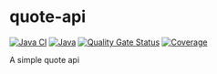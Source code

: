 # quote-api

[![Java CI](https://github.com/zedalite/quote-api/workflows/Java%20CI/badge.svg)](https://github.com/zedalite/quote-api/actions/workflows/build.yml)
[![Java](https://img.shields.io/badge/Java-17-brightgreen)](https://github.com/zedalite/quote-api/actions/workflows/build.yml)
[![Quality Gate Status](https://sonarcloud.io/api/project_badges/measure?project=zedalite_quote-api&metric=alert_status)](https://sonarcloud.io/summary/new_code?id=zedalite_quote-api)
[![Coverage](https://sonarcloud.io/api/project_badges/measure?project=zedalite_quote-api&metric=coverage)](https://sonarcloud.io/summary/new_code?id=zedalite_quote-api)

A simple quote api
